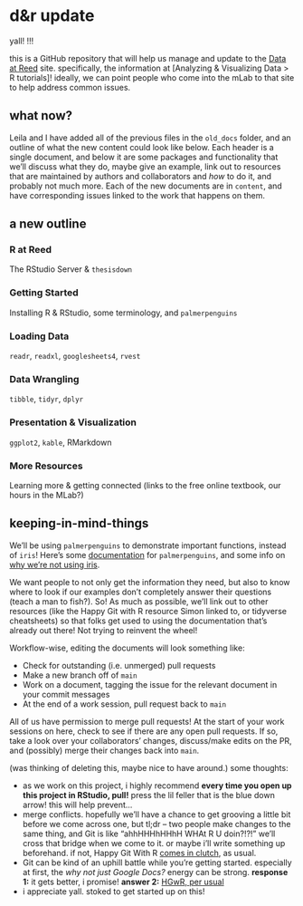 d\&r update
================

yall\! \!\!\!

this is a GitHub repository that will help us manage and update to the
[Data at Reed](data-at-reed) site. specifically, the information at
\[Analyzing & Visualizing Data \> R tutorials\]\! ideally, we can point
people who come into the mLab to that site to help address common
issues.

## what now?

Leila and I have added all of the previous files in the `old_docs`
folder, and an outline of what the new content could look like below.
Each header is a single document, and below it are some packages and
functionality that we’ll discuss what they do, maybe give an example,
link out to resources that are maintained by authors and collaborators
and *how* to do it, and probably not much more. Each of the new
documents are in `content`, and have corresponding issues linked to the
work that happens on them.

## a new outline

### R at Reed

The RStudio Server & `thesisdown`

### Getting Started

Installing R & RStudio, some terminology, and `palmerpenguins`

### Loading Data

`readr`, `readxl`, `googlesheets4`, `rvest`

### Data Wrangling

`tibble`, `tidyr`, `dplyr`

### Presentation & Visualization

`ggplot2`, `kable`, RMarkdown

### More Resources

Learning more & getting connected (links to the free online textbook,
our hours in the MLab?)

## keeping-in-mind-things

We’ll be using `palmerpenguins` to demonstrate important functions,
instead of `iris`\! Here’s some
[documentation](https://allisonhorst.github.io/palmerpenguins/articles/intro.html)
for `palmerpenguins`, and some info on [why we’re not using
iris](https://www.meganstodel.com/posts/no-to-iris/).

We want people to not only get the information they need, but also to
know where to look if our examples don’t completely answer their
questions (teach a man to fish?). So\! As much as possible, we’ll link
out to other resources (like the Happy Git with R resource Simon linked
to, or tidyverse cheatsheets) so that folks get used to using the
documentation that’s already out there\! Not trying to reinvent the
wheel\!

Workflow-wise, editing the documents will look something like:


  - Check for outstanding (i.e. unmerged) pull requests
  - Make a new branch off of `main`
  - Work on a document, tagging the issue for the relevant document in
    your commit messages
  - At the end of a work session, pull request back to `main`

All of us have permission to merge pull requests\! At the start of your
work sessions on here, check to see if there are any open pull requests.
If so, take a look over your collaborators’ changes, discuss/make edits
on the PR, and (possibly) merge their changes back into `main`.

(was thinking of deleting this, maybe nice to have around.) some thoughts:

  - as we work on this project, i highly recommend **every time you open
    up this project in RStudio, pull\!** press the lil feller that is
    the blue down arrow\! this will help prevent…
  - merge conflicts. hopefully we’ll have a chance to get grooving a
    little bit before we come across one, but tl;dr – two people make
    changes to the same thing, and Git is like “ahhHHHhHHhH WHAt R U
    doin?\!?\!” we’ll cross that bridge when we come to it. or maybe
    i’ll write something up beforehand. if not, Happy Git With R
    [comes in clutch](https://happygitwithr.com/push-rejected.html), as
    usual.
  - Git can be kind of an uphill battle while you’re getting started.
    especially at first, the *why not just Google Docs?* energy can be
    strong. **response 1:** it gets better, i promise\! **answer 2:**
    [HGwR, per usual](https://happygitwithr.com/big-picture.html)
  - i appreciate yall. stoked to get started up on this\!
